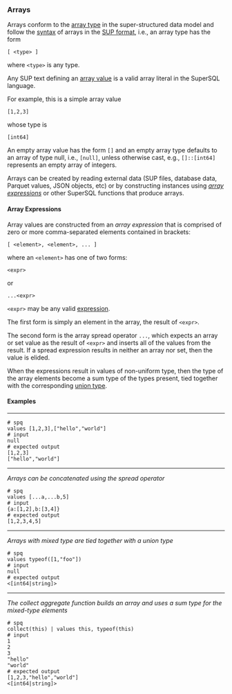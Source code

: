 ### Arrays

Arrays conform to the
[array type](../../formats/model.md#22-array)
in the super-structured data model and follow the
[syntax](../../formats/sup.md#252-array-type)
of arrays in the [SUP format](../../formats/sup.md), i.e.,
an array type has the form
```
[ <type> ]
```
where `<type>` is any type.

Any SUP text defining an [array value](../../formats/sup.html#242-array-value)
is a valid array literal in the SuperSQL language.

For example, this is a simple array value
```
[1,2,3]
```
whose type is
```
[int64]
```

An empty array value has the form `[]` and
an empty array type defaults to an array of type null, i.e., `[null]`,
unless otherwise cast, e.g., `[]::[int64]` represents an empty array
of integers.

Arrays can be created by reading external data (SUP files, 
database data, Parquet values, JSON objects, etc) or by 
constructing instances using
[_array expressions_](#array-expressions) or other 
SuperSQL functions that produce arrays.

#### Array Expressions

Array values are constructed from an _array expression_ that is comprised of
zero or more comma-separated elements contained in brackets:
```
[ <element>, <element>, ... ]
```
where an `<element>` has one of two forms:
```
<expr>
```
or
```
...<expr>
```
`<expr>` may be any valid [expression](../expressions.md).

The first form is simply an element in the array, the result of `<expr>`.

The second form is the array spread operator `...`,
which expects an array or set value as
the result of `<expr>` and inserts all of the values from the result.  If a spread
expression results in neither an array nor set, then the value is elided.

When the expressions result in values of non-uniform type, then the type of the
array elements become a sum type of the types present,
tied together with the corresponding [union type](union.md).


#### Examples
---
```mdtest-spq
# spq
values [1,2,3],["hello","world"]
# input
null
# expected output
[1,2,3]
["hello","world"]
```

---

_Arrays can be concatenated using the spread operator_
```mdtest-spq
# spq
values [...a,...b,5]
# input
{a:[1,2],b:[3,4]}
# expected output
[1,2,3,4,5]
```

---

_Arrays with mixed type are tied together with a union type_
```mdtest-spq
# spq
values typeof([1,"foo"])
# input
null
# expected output
<[int64|string]>
```

---

_The collect aggregate function builds an array
and uses a sum type for the mixed-type elements_
```mdtest-spq
# spq
collect(this) | values this, typeof(this)
# input
1
2
3
"hello"
"world"
# expected output
[1,2,3,"hello","world"]
<[int64|string]>
```
